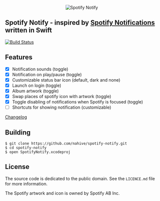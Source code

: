 
<p align="center">
  <img src="http://i.imgur.com/WSOChtc.png" alt="Spotify Notify"/>
</p>

## Spotify Notify - inspired by [Spotify Notifications](https://github.com/citruspi/Spotify-Notifications) written in Swift

[![Build Status](https://travis-ci.org/citruspi/Spotify-Notifications.png?branch=master)](https://travis-ci.org/citruspi/Spotify-Notifications)

## Features

- [x] Notification sounds (toggle)
- [x] Notification on play/pause (toggle)
- [x] Customizable status bar icon (default, dark and none)
- [x] Launch on login (toggle)
- [x] Album artwork (toggle)
- [x] Swap places of spotify icon with artwork (toggle)
- [x] Toggle disabling of notifications when Spotify is focused (toggle)
- [ ] Shortcuts for showing notification (customizable)

[Changelog](https://github.com/nahive/spotify-notify/blob/master/CHANGELOG.md)

## Building

```
$ git clone https://github.com/nahive/spotify-notify.git
$ cd spotify-notify
$ open SpotifyNotify.xcodeproj
```

## License

The source code is dedicated to the public domain. See the `LICENCE.md` file for
more information.

The Spotify artwork and icon is owned by Spotify AB Inc.
